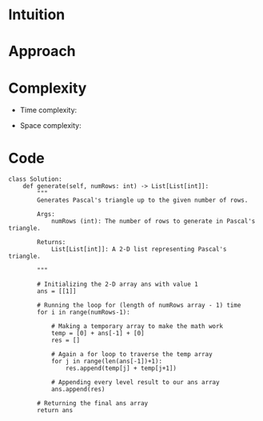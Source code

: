 # Intuition

<!-- Describe your first thoughts on how to solve this problem. -->

# Approach

<!-- Describe your approach to solving the problem. -->

# Complexity

- Time complexity:
<!-- Add your time complexity here, e.g. $$O(n)$$ -->

- Space complexity:
<!-- Add your space complexity here, e.g. $$O(n)$$ -->

# Code

```
class Solution:
    def generate(self, numRows: int) -> List[List[int]]:
        """
        Generates Pascal's triangle up to the given number of rows.

        Args:
            numRows (int): The number of rows to generate in Pascal's triangle.

        Returns:
            List[List[int]]: A 2-D list representing Pascal's triangle.

        """

        # Initializing the 2-D array ans with value 1
        ans = [[1]]

        # Running the loop for (length of numRows array - 1) time
        for i in range(numRows-1):

            # Making a temporary array to make the math work
            temp = [0] + ans[-1] + [0]
            res = []

            # Again a for loop to traverse the temp array
            for j in range(len(ans[-1])+1):
                res.append(temp[j] + temp[j+1])

            # Appending every level result to our ans array
            ans.append(res)

        # Returning the final ans array
        return ans
```
